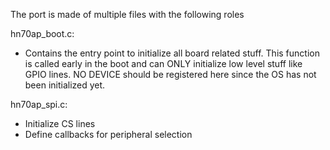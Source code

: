 The port is made of multiple files with the following roles

hn70ap_boot.c:
   - Contains the entry point to initialize all board related stuff.
     This function is called early in the boot and can ONLY initialize
     low level stuff like GPIO lines. NO DEVICE should be registered here
     since the OS has not been initialized yet.

hn70ap_spi.c:
   - Initialize CS lines
   - Define callbacks for peripheral selection

